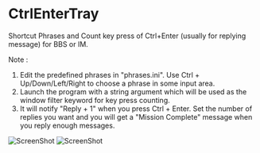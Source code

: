 CtrlEnterTray
=============

Shortcut Phrases and Count key press of Ctrl+Enter (usually for replying message) for BBS or IM.

Note :<br/>
1. Edit the predefined phrases in "phrases.ini". Use Ctrl + Up/Down/Left/Right to choose a phrase in some input area.<br/>
2. Launch the program with a string argument which will be used as the window filter keyword for key press counting.<br/>
3. It will notify "Reply + 1" when you press Ctrl + Enter. Set the number of replies you want and you will get a "Mission Complete" message when you reply enough messages.

![ScreenShot](https://raw.github.com/tsingsan/CtrlEnterTray/master/screenshot_1.png)
![ScreenShot](https://raw.github.com/tsingsan/CtrlEnterTray/master/screenshot_2.png)
